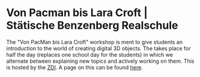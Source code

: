 # Von Pacman bis Lara Croft | Stätische Benzenberg Realschule

The "Von PacMan bis Lara Croft" workshop is ment to give students an introduction to the world of creating digital 3D objects. The takes place for half the day (replaces one school day for the students) in which we alternate between explaining new topics and actively working on them. This is hosted by the [ZDI](https://www.mint-duesseldorf.de/). A page on this can be found [here](https://www.mint-duesseldorf.de/pacman-bis-lara-croft/).